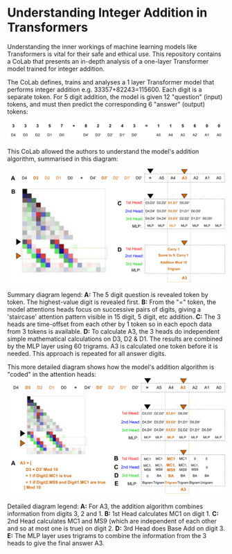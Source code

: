 # Understanding Integer Addition in Transformers

Understanding the inner workings of machine learning models like Transformers is vital for their safe and ethical use. This repository contains a CoLab that presents an in-depth analysis of a one-layer Transformer model trained for integer addition.

The CoLab defines, trains and analyses a 1 layer Transformer model that performs integer addition e.g. 33357+82243=115600. Each digit is a separate token. For 5 digit addition, the model is given 12 "question" (input) tokens, and must then predict the corresponding 6 "answer" (output) tokens:   

![QuestionAnswer](./QuestionAnswer.svg?raw=true "Question Answer Shape")

This CoLab allowed the authors to understand the model's addition algorithm, summarised in this diagram: 

![StaircaseA3_Summary](./StaircaseA3_Summary.svg?raw=true "StaircaseA3_Summary")

Summary diagram legend: **A:** The 5 digit question is revealed token by token. The highest-value digit is revealed first. **B:** From the "=" token, the model attentions heads focus on successive pairs of digits, giving a 'staircase' attention pattern visible in 15 digit, 5 digit, etc addition. **C:** The 3 heads are time-offset from each other by 1 token so in each epoch data from 3 tokens is available. **D:** To calculate A3, the 3 heads do independent simple mathematical calculations on D3, D2 & D1. The results are combined by the MLP layer using 60 trigrams. A3 is calculated one token before it is needed. This approach is repeated for all answer digits.

This more detailed diagram shows how the model's addition algorithm is "coded" in the attention heads:
![StaircaseA3_Detailed](./StaircaseA3_Detailed.svg?raw=true "StaircaseA3_Detailed")

Detailed diagram legend: **A:** For A3, the addition algorithm combines information from digits 3, 2 and 1. **B:** 1st Head calculates MC1 on digit 1. **C:** 2nd Head calculates MC1 and MS9 (which are independent of each other and so at most one is true) on digit 2. **D:** 3rd Head does Base Add on digit 3. **E:** The MLP layer uses trigrams to combine the information from the 3 heads to give the final answer A3. 
